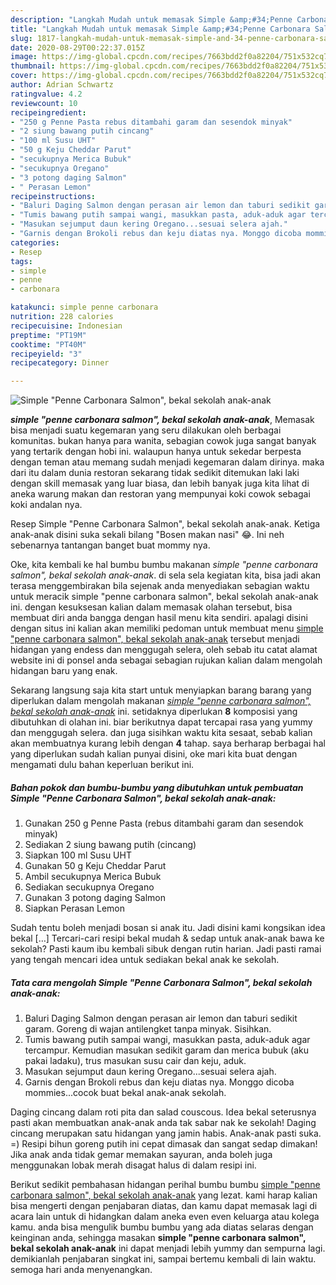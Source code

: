```yaml
---
description: "Langkah Mudah untuk memasak Simple &amp;#34;Penne Carbonara Salmon&amp;#34;, bekal sekolah anak-anak yang Menggugah Selera"
title: "Langkah Mudah untuk memasak Simple &amp;#34;Penne Carbonara Salmon&amp;#34;, bekal sekolah anak-anak yang Menggugah Selera"
slug: 1817-langkah-mudah-untuk-memasak-simple-and-34-penne-carbonara-salmon-and-34-bekal-sekolah-anak-anak-yang-menggugah-selera
date: 2020-08-29T00:22:37.015Z
image: https://img-global.cpcdn.com/recipes/7663bdd2f0a82204/751x532cq70/simple-penne-carbonara-salmon-bekal-sekolah-anak-anak-foto-resep-utama.jpg
thumbnail: https://img-global.cpcdn.com/recipes/7663bdd2f0a82204/751x532cq70/simple-penne-carbonara-salmon-bekal-sekolah-anak-anak-foto-resep-utama.jpg
cover: https://img-global.cpcdn.com/recipes/7663bdd2f0a82204/751x532cq70/simple-penne-carbonara-salmon-bekal-sekolah-anak-anak-foto-resep-utama.jpg
author: Adrian Schwartz
ratingvalue: 4.2
reviewcount: 10
recipeingredient:
- "250 g Penne Pasta rebus ditambahi garam dan sesendok minyak"
- "2 siung bawang putih cincang"
- "100 ml Susu UHT"
- "50 g Keju Cheddar Parut"
- "secukupnya Merica Bubuk"
- "secukupnya Oregano"
- "3 potong daging Salmon"
- " Perasan Lemon"
recipeinstructions:
- "Baluri Daging Salmon dengan perasan air lemon dan taburi sedikit garam. Goreng di wajan antilengket tanpa minyak. Sisihkan."
- "Tumis bawang putih sampai wangi, masukkan pasta, aduk-aduk agar tercampur. Kemudian masukan sedikit garam dan merica bubuk (aku pakai ladaku), trus masukan susu cair dan keju, aduk."
- "Masukan sejumput daun kering Oregano...sesuai selera ajah."
- "Garnis dengan Brokoli rebus dan keju diatas nya. Monggo dicoba mommies...cocok buat bekal anak-anak sekolah."
categories:
- Resep
tags:
- simple
- penne
- carbonara

katakunci: simple penne carbonara 
nutrition: 228 calories
recipecuisine: Indonesian
preptime: "PT19M"
cooktime: "PT40M"
recipeyield: "3"
recipecategory: Dinner

---
```



![Simple &#34;Penne Carbonara Salmon&#34;, bekal sekolah anak-anak](https://img-global.cpcdn.com/recipes/7663bdd2f0a82204/751x532cq70/simple-penne-carbonara-salmon-bekal-sekolah-anak-anak-foto-resep-utama.jpg)

<b><i>simple &#34;penne carbonara salmon&#34;, bekal sekolah anak-anak</i></b>, Memasak bisa menjadi suatu kegemaran yang seru dilakukan oleh berbagai komunitas. bukan hanya para wanita, sebagian cowok juga sangat banyak yang tertarik dengan hobi ini. walaupun hanya untuk sekedar berpesta dengan teman atau memang sudah menjadi kegemaran dalam dirinya. maka dari itu dalam dunia restoran sekarang tidak sedikit ditemukan laki laki dengan skill memasak yang luar biasa, dan lebih banyak juga kita lihat di aneka warung makan dan restoran yang mempunyai koki cowok sebagai koki andalan nya.

Resep Simple &#34;Penne Carbonara Salmon&#34;, bekal sekolah anak-anak. Ketiga anak-anak disini suka sekali bilang &#34;Bosen makan nasi&#34; 😂. Ini neh sebenarnya tantangan banget buat mommy nya.

Oke, kita kembali ke hal bumbu bumbu makanan <i>simple &#34;penne carbonara salmon&#34;, bekal sekolah anak-anak</i>. di sela sela kegiatan kita, bisa jadi akan terasa menggembirakan bila sejenak anda menyediakan sebagian waktu untuk meracik simple &#34;penne carbonara salmon&#34;, bekal sekolah anak-anak ini. dengan kesuksesan kalian dalam memasak olahan tersebut, bisa membuat diri anda bangga dengan hasil menu kita sendiri. apalagi disini dengan situs ini kalian akan memiliki pedoman untuk membuat menu <u>simple &#34;penne carbonara salmon&#34;, bekal sekolah anak-anak</u> tersebut menjadi hidangan yang endess dan menggugah selera, oleh sebab itu catat alamat website ini di ponsel anda sebagai sebagian rujukan kalian dalam mengolah hidangan baru yang enak.


Sekarang langsung saja kita start untuk menyiapkan barang barang yang diperlukan dalam mengolah makanan <u><i>simple &#34;penne carbonara salmon&#34;, bekal sekolah anak-anak</i></u> ini. setidaknya diperlukan <b>8</b> komposisi yang dibutuhkan di olahan ini. biar berikutnya dapat tercapai rasa yang yummy dan menggugah selera. dan juga sisihkan waktu kita sesaat, sebab kalian akan membuatnya kurang lebih dengan <b>4</b> tahap. saya berharap berbagai hal yang diperlukan sudah kalian punyai disini, oke mari kita buat dengan mengamati dulu bahan keperluan berikut ini.

<!--inarticleads1-->

##### Bahan pokok dan bumbu-bumbu yang dibutuhkan untuk pembuatan Simple &#34;Penne Carbonara Salmon&#34;, bekal sekolah anak-anak:

1. Gunakan 250 g Penne Pasta (rebus ditambahi garam dan sesendok minyak)
1. Sediakan 2 siung bawang putih (cincang)
1. Siapkan 100 ml Susu UHT
1. Gunakan 50 g Keju Cheddar Parut
1. Ambil secukupnya Merica Bubuk
1. Sediakan secukupnya Oregano
1. Gunakan 3 potong daging Salmon
1. Siapkan  Perasan Lemon


Sudah tentu boleh menjadi bosan si anak itu. Jadi disini kami kongsikan idea bekal […] Tercari-cari resipi bekal mudah &amp; sedap untuk anak-anak bawa ke sekolah? Pasti kaum ibu kembali sibuk dengan rutin harian. Jadi pasti ramai yang tengah mencari idea untuk sediakan bekal anak ke sekolah. 

<!--inarticleads2-->

##### Tata cara mengolah Simple &#34;Penne Carbonara Salmon&#34;, bekal sekolah anak-anak:

1. Baluri Daging Salmon dengan perasan air lemon dan taburi sedikit garam. Goreng di wajan antilengket tanpa minyak. Sisihkan.
1. Tumis bawang putih sampai wangi, masukkan pasta, aduk-aduk agar tercampur. Kemudian masukan sedikit garam dan merica bubuk (aku pakai ladaku), trus masukan susu cair dan keju, aduk.
1. Masukan sejumput daun kering Oregano...sesuai selera ajah.
1. Garnis dengan Brokoli rebus dan keju diatas nya. Monggo dicoba mommies...cocok buat bekal anak-anak sekolah.


Daging cincang dalam roti pita dan salad couscous. Idea bekal seterusnya pasti akan membuatkan anak-anak anda tak sabar nak ke sekolah! Daging cincang merupakan satu hidangan yang jamin habis. Anak-anak pasti suka. =) Resipi bihun goreng putih ini cepat dimasak dan sangat sedap dimakan! Jika anak anda tidak gemar memakan sayuran, anda boleh juga menggunakan lobak merah disagat halus di dalam resipi ini. 

Berikut sedikit pembahasan hidangan perihal bumbu bumbu <u>simple &#34;penne carbonara salmon&#34;, bekal sekolah anak-anak</u> yang lezat. kami harap kalian bisa mengerti dengan penjabaran diatas, dan kamu dapat memasak lagi di acara lain untuk di hidangkan dalam aneka even even keluarga atau kolega kamu. anda bisa mengulik bumbu bumbu yang ada diatas selaras dengan keinginan anda, sehingga masakan <b>simple &#34;penne carbonara salmon&#34;, bekal sekolah anak-anak</b> ini dapat menjadi lebih yummy dan sempurna lagi. demikianlah penjabaran singkat ini, sampai bertemu kembali di lain waktu. semoga hari anda menyenangkan.
